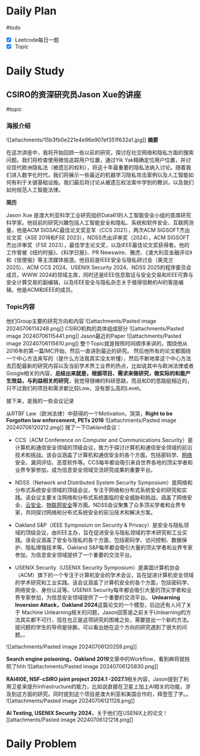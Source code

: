 # Daily Plan
#todo
- [x] Leetcode每日一题
- [x] Topic
# Daily Study
## CSIRO的资深研究员Jason Xue的讲座
#topic
### 海报介绍
![[attachments/15b3fb0e221e4e96e907ef351f632a1.jpg]]
**摘要**

在这次讲座中，我将开始回顾一些以前的研究，探讨在社交网络和隐私方面的搜索问题。我们将检查使用微信追踪用户位置，通过Yik Yak精确定位用户位置，并讨论现代欧洲隐私法（被遗忘的权利），将这十年最重要的隐私法纳入讨论。随着我们进入数字化时代，我们将展示一些最近的机器学习隐私攻击案例以及人工智能如何有利于关键基础设施。我们最后将讨论从被遗忘权法案中学到的教训，以及我们如何规范人工智能法律。

**简历**

Jason Xue 是澳大利亚科学工业研究组织Data61的人工智能安全小组的首席研究科学家。他目前的研究兴趣包括人工智能安全和隐私、系统和软件安全、互联网测量。他是ACM SIGSAC最佳论文奖亚军（CCS 2021），两次ACM SIGSOFT杰出论文奖（ASE 2018和FSE 2023），NDSS杰出评审奖（2024），ACM SIGSOFT杰出评审奖（FSE 2023），最佳学生论文奖，以及IEEE最佳论文奖获得者。他的工作曾被《纽约时报》、《科学日报》、PR Newswire、雅虎、《澳大利亚金融评论》和《信使报》等主流媒体报道。他目前是IEEE安全与隐私研讨会（奥克兰2025）、ACM CCS 2024、USENIX Security 2024、NDSS 2025的程序委员会成员，WWW 2024的领域主席，同时还是IEEE信息取证与安全交易和IEEE可靠与安全计算交易的副编辑，以及IEEE安全与隐私杂志关于值得信赖的AI的客座编辑。他是ACM和IEEE的成员。

### Topic内容
他们Group主要的研究方向和内容
![[attachments/Pasted image 20240706114248.png]]
CSIRO机构的具体组成部分
![[attachments/Pasted image 20240706115441.png]]
Jason最近的Paper
![[attachments/Pasted image 20240706115610.png]]
整个Topic就是按照时间顺序来讲的，围绕他从2016年的第一篇IMC开始，然后一直讲到最近的研究。
然后他所有的论文都围绕一个中心方法来写的（是什么方法我其实没太听懂），然后不断地拿这个中心方法去匹配最新的研究内容以及当前学术界工业界的热点，比如说其中与欧洲法律或者Google相关的内容，**总结出来就是，根据项目、需求来做研究，做实际的和能产生效益，与利益相关的研究**，我觉得很棒的科研思路，而且和D的思路挺相近的，只不过我们的项目和需求都比较Low，没有那么高的Level。

接下来，是我的一些会议记录

从RTBF Law（欧洲法律）中获得的一个Motivation，哭哭，**Right to be Forgotten law enforcement, PETs 2016**
![[attachments/Pasted image 20240706120212.png]]
搜了一下Oakland会议：
- CCS（ACM Conference on Computer and Communications Security）是计算机和通信安全领域的顶级会议，致力于探讨计算机和通信安全领域的前沿技术和挑战。该会议涵盖了计算机和通信安全的各个方面，包括密码学、[网络](https://cloud.baidu.com/product/et.html)安全、漏洞评估、恶意软件等。CCS每年都会吸引来自世界各地的顶尖学者和业界专家参加，成为信息安全领域交流研究成果的重要平台。

- NDSS（Network and Distributed System Security Symposium）是网络和分布式系统安全领域的顶级会议，专注于网络和分布式系统安全的研究和实践。该会议主要关注网络和分布式系统面临的安全威胁和挑战，涵盖了网络安全、[云安全](https://cloud.baidu.com/solution/security.html)、[物联网安全](https://cloud.baidu.com/product/hisk.html)等方面。NDSS会议聚集了众多顶尖学者和业界专家，共同探讨网络和分布式系统安全的前沿技术和解决方案。

- Oakland S&P（IEEE Symposium on Security & Privacy）是安全与隐私领域的顶级会议，由IEEE主办，旨在促进安全与隐私领域的学术研究和工业实践。该会议涵盖了安全与隐私的各个方面，包括密码学、访问控制、数据保护、隐私增强技术等。Oakland S&P每年都会吸引大量的顶尖学者和业界专家参加，为信息安全领域提供了一个重要的交流平台。

- USENIX Security（USENIX Security Symposium）是美国计算机协会（ACM）旗下的一个专注于计算机安全的学术会议，旨在促进计算机安全领域的学术研究和工业实践。该会议涵盖了计算机安全的各个方面，包括密码学、网络安全、身份认证等。USENIX Security每年都会吸引大量的顶尖学者和业界专家参加，为信息安全领域提供了一个重要的交流平台。
**Unlearning Inversion Attack，Oakland 2024**这篇论文的一个模型，后边还有人问了关于 Machine Unlearning相关的问题，Jason回答是之前关于Unlearning的方法其实都不可行，现在也正是这项研究的困难之处，需要提出一个新的方法。提问题的学生的导师是徐鹏，可以看出她在这个方向的研究遇到了很大的问题。。


![[attachments/Pasted image 20240706120259.png]]

**Search engine poisoning，Oakland 2019**文章中的Workflow，看到麻将就拍照了hhh
![[attachments/Pasted image 20240706120830.png]]

**RAI4l0E, NSF-cSIRO joint project 2024.1 -2027.1**相关内容，Jason提到了利用卫星来提升Infrastructure的能力，比如说直接在卫星上加上AI相关的功能，涉及到这方面的研究。同时提到这个项目是澳大利亚和美国合作的，拜登签了字。。
![[attachments/Pasted image 20240706121128.png]]

**Al Testing, USENlX Security 2024**，关于他们在USENIX上的论文
![[attachments/Pasted image 20240706121218.png]]
# Daily Problem